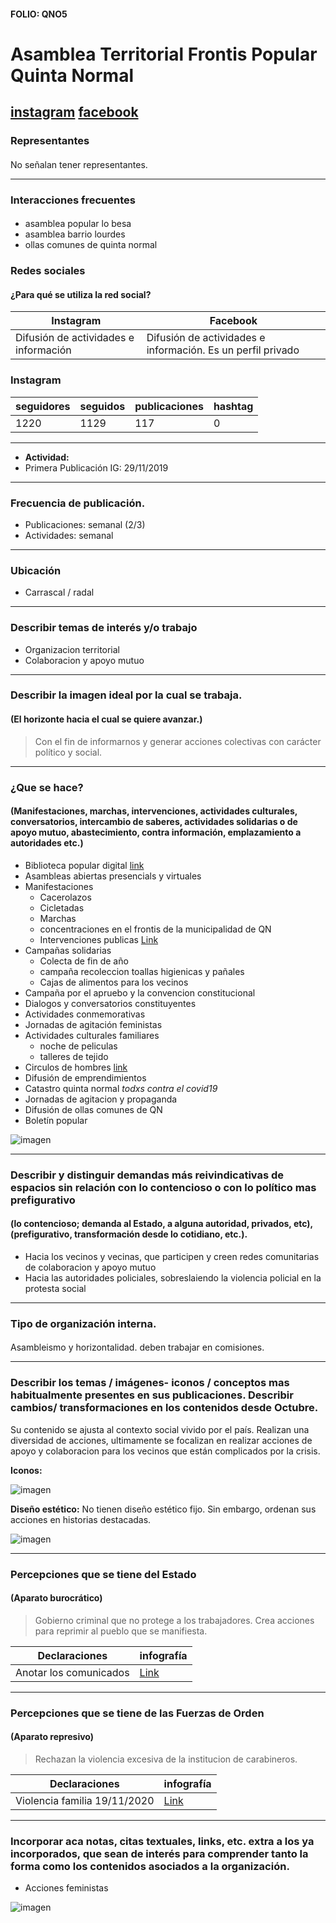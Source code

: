 #### FOLIO: QNO5
# Asamblea Territorial Frontis Popular Quinta Normal

[instagram](https://www.instagram.com/elfrontispopular/)
[facebook](https://www.facebook.com/asambleafrontispopular)
---

### Representantes
#### 
No señalan tener representantes.

---
### Interacciones frecuentes
#### 
* asamblea popular lo besa
* asamblea barrio lourdes
* ollas comunes de quinta normal

### Redes sociales
#### ¿Para qué se utiliza la red social?
| Instagram | Facebook | 
|---|---|
|Difusión de actividades e información|Difusión de actividades e información. Es un perfil privado

### **Instagram**
| seguidores | seguidos | publicaciones | hashtag 
|---|---|---|---|
|1220|1129|117| 0

---

* **Actividad:**   
* Primera Publicación IG: 29/11/2019

---
### Frecuencia de publicación.
* Publicaciones: semanal (2/3)
* Actividades: semanal

---
### Ubicación
* Carrascal / radal

---
### Describir temas de interés y/o trabajo
* Organizacion territorial
* Colaboracion y apoyo mutuo

---
### Describir la imagen ideal por la cual se trabaja.
#### (El horizonte hacia el cual se quiere avanzar.)
>  Con el fin de informarnos y generar acciones colectivas con carácter político y social.

---
### ¿Que se hace?
#### (Manifestaciones, marchas, intervenciones, actividades culturales, conversatorios, intercambio de saberes, actividades solidarias o de apoyo mutuo, abastecimiento, contra información, emplazamiento a autoridades etc.)
* Biblioteca popular digital [link](https://www.instagram.com/p/CDKQOKqJ9Hx/)
* Asambleas abiertas presencials y virtuales
* Manifestaciones
    * Cacerolazos
    * Cicletadas
    * Marchas
    * concentraciones en el frontis de la municipalidad de QN
    * Intervenciones publicas [Link](https://www.instagram.com/p/CICekGyJh7A/)
* Campañas solidarias
    * Colecta de fin de año
    * campaña recoleccion toallas higienicas y pañales
    * Cajas de alimentos para los vecinos
* Campaña por el apruebo y la convencion constitucional
* Dialogos y conversatorios constituyentes
* Actividades conmemorativas
* Jornadas de agitación feministas
* Actividades culturales familiares
    * noche de peliculas
    * talleres de tejido
* Circulos de hombres [link](https://www.instagram.com/p/B9RsZhPjV72/)
* Difusión de emprendimientos
* Catastro quinta normal *todxs contra el covid19*
* Jornadas de agitacion y propaganda 
* Difusión de ollas comunes de QN
* Boletín popular

![imagen](imagen3qno5.png)


---
### Describir y distinguir demandas más reivindicativas de espacios sin relación con lo contencioso o con lo político mas prefigurativo
#### (lo contencioso; demanda al Estado, a alguna autoridad, privados, etc), (prefigurativo, transformación desde lo cotidiano, etc.).
* Hacia los vecinos y vecinas, que participen y creen redes comunitarias de colaboracion y apoyo mutuo
* Hacia las autoridades policiales, sobreslaiendo la violencia policial en la protesta social

---
### Tipo de organización interna.
#### 
Asambleismo y horizontalidad. deben trabajar en comisiones.

---
### Describir los temas / imágenes- iconos / conceptos mas habitualmente presentes en sus publicaciones. Describir cambios/ transformaciones en los contenidos desde Octubre.
Su contenido se ajusta al contexto social vivido por el país. Realizan una diversidad de acciones, ultimamente se focalizan en realizar acciones de apoyo y colaboracion para los vecinos que están complicados por la crisis.

**Iconos:**

![imagen](imagen1qno5.png)

**Diseño estético:**
No tienen diseño estético fijo. Sin embargo, ordenan sus acciones en historias destacadas.

![imagen](imagen2qno5.png)

---
### Percepciones que se tiene del Estado
#### (Aparato burocrático)
> Gobierno criminal que no protege a los trabajadores. Crea acciones para reprimir al pueblo que se manifiesta.

| Declaraciones | infografía | 
|---|---|
|Anotar los comunicados | [Link]() |

---
### Percepciones que se tiene de las Fuerzas de Orden
#### (Aparato represivo)
>  Rechazan la violencia excesiva de la institucion de carabineros.

| Declaraciones | infografía | 
|---|---|
|Violencia familia 19/11/2020 | [Link](https://www.instagram.com/p/CHyBWy1p6Kf/) |


---
### Incorporar aca notas, citas textuales, links, etc. extra a los ya incorporados, que sean de interés para comprender tanto la forma como los contenidos asociados a la organización.
* Acciones feministas

![imagen](imagen4qno5.png)